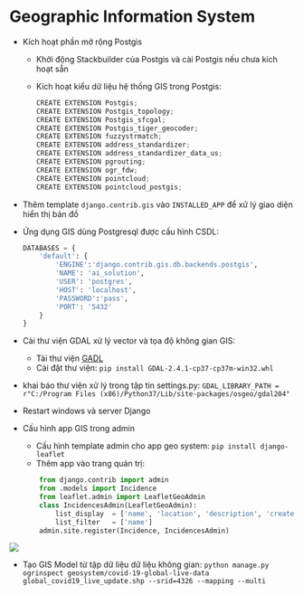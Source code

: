 # Geographic Information System 
+ Kích hoạt phần mở rộng Postgis
    + Khởi động Stackbuilder của Postgis và cài Postgis nếu chưa kích hoạt sẵn
    + Kích hoạt kiểu dữ liệu hệ thống GIS trong Postgis: 

        ```py
        CREATE EXTENSION Postgis;
        CREATE EXTENSION Postgis_topology;
        CREATE EXTENSION Postgis_sfcgal;
        CREATE EXTENSION Postgis_tiger_geocoder;
        CREATE EXTENSION fuzzystrmatch;
        CREATE EXTENSION address_standardizer;
        CREATE EXTENSION address_standardizer_data_us;
        CREATE EXTENSION pgrouting;
        CREATE EXTENSION ogr_fdw;
        CREATE EXTENSION pointcloud;
        CREATE EXTENSION pointcloud_postgis;
        ```
+ Thêm template `django.contrib.gis` vào `INSTALLED_APP` để xử lý giao diện hiển thị bản đồ
+ Ứng dụng GIS dùng Postgresql được cấu hình CSDL:

    ```py
    DATABASES = {
        'default': {
            'ENGINE':'django.contrib.gis.db.backends.postgis',
            'NAME': 'ai_solution',
            'USER': 'postgres',
            'HOST': 'localhost',
            'PASSWORD':'pass',
            'PORT': '5432'
        }
    }
    ```
+ Cài thư viện GDAL xử lý vector và tọa độ không gian GIS: 
  + Tải thư viện [GADL](https://www.lfd.uci.edu/~gohlke/pythonlibs/#gdal)
  + Cài đặt thư viện: `pip install GDAL-2.4.1-cp37-cp37m-win32.whl`
+ khai báo thư viện xử lý trong tập tin settings.py: `GDAL_LIBRARY_PATH = r"C:/Program Files (x86)/Python37/Lib/site-packages/osgeo/gdal204"`
+ Restart windows và server Django 

+ Cấu hình app GIS trong admin
    + Cấu hình template admin cho app geo system: `pip install django-leaflet`
    + Thêm app vào trang quản trị:
    ```py
        from django.contrib import admin
        from .models import Incidence
        from leaflet.admin import LeafletGeoAdmin
        class IncidencesAdmin(LeafletGeoAdmin):
            list_display  = ['name', 'location', 'description', 'created', 'updated']
            list_filter   = ['name']
        admin.site.register(Incidence, IncidencesAdmin)
    ```
    
![](https://lh3.googleusercontent.com/THG_NJSitHZXxaWNxM_X3z-Mo4OYLG-BlBAzo_wE6qEJhJGrHBmFgsJCz9HI3a-zw-sVmZZZ1K-cTDvxQftJuMFjACp3RckAmQOvmN5fNAiyD1EnWszP4QK5sWo9gXpvuubOuUQor30O0kBowFYfZ-T2IAIk6ve9aJmQhC2QUh9FoNfSjcjRgOhucecDqwi-vGqF8XCct4LMWDJGk5m4Sd9BmR6CmS39mxaAOusMZsyzFu17Jpv_PqxoHGvGB7If4LUJjTBqoaa-aLvq9zYuuXi6CsyYbLio4Plu9wkuF2X2YUdgjcVrJBkkWQfRx_qVqs-KYqk1uML6BWzgqTJhaezCimeAAdbRiWZQLsGQt0KUAryMcyZNxlYGUntE-KSht2foPXaLZ4KrS0Nu-EFz7GYRZT_a7-L8a3xL6iCekDHxxbtrMul1P0sTi3wTKx9nBK6i2ZYvglX-HTuBnwmwMQDCatHc7um8sa0g-fRIGEkaxT8rB7LqCUe0--eX8sVbhyZ0OdcXJmSEonQfdmqpCIOprowl2Vc5_fpHVRH0VPJnrP9wb7BZLpvC-XcZs4gP7fGOgf6eB5jir6sU6xeoZk4j5l-yK8VBYw1jgm-W1qjYpUxuzzDp0qaClvksJOapg3ZrfOembmBu-CQCJMw6__6N0EgNrJAqBSp0-iw2hLPVo1Ba4Q93aazl2dW5EgaFcJ9kiHvrSY2BRw71QV3ZyvPJvEuxSIZa8M_A2AcHROB0pW6oRJXyX_I=w1272-h576-no)

+ Tạo GIS Model từ tập dữ liệu dữ liệu không gian:
    `python manage.py ogrinspect geosystem/covid-19-global-live-data global_covid19_live_update.shp --srid=4326 --mapping --multi`
    